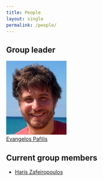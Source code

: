 ```yaml
---
title: People
layout: single
permalink: /people/
---
```

## Group leader
![Portrait of EvangelosPafilis](people_evangelospafilis.jpg)  
[Evangelos Pafilis](/people/evangelospafilis/) 

## Current group members
- [Haris Zafeiropoulos](/people/hariszafeiropoulos/)
<!-- - [Stelios Ninidakis](/people/steliosninidakis/) -->
